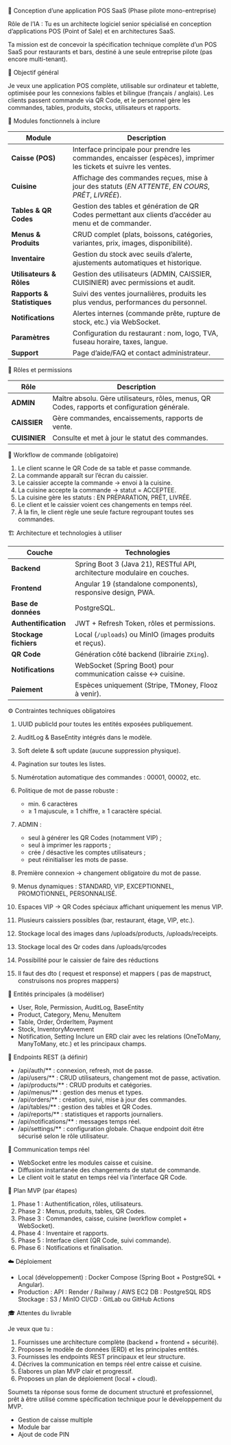 🚀 Conception d’une application POS SaaS (Phase pilote mono-entreprise)

Rôle de l’IA :
Tu es un architecte logiciel senior spécialisé en conception d’applications POS (Point of Sale) et en architectures SaaS.

Ta mission est de concevoir la spécification technique complète d’un POS SaaS pour restaurants et bars, destiné à une seule entreprise pilote (pas encore multi-tenant).

🎯 Objectif général

Je veux une application POS complète, utilisable sur ordinateur et tablette, optimisée pour les connexions faibles et bilingue (français / anglais).
Les clients passent commande via QR Code, et le personnel gère les commandes, tables, produits, stocks, utilisateurs et rapports.

🧩 Modules fonctionnels à inclure

| Module                      | Description                                                                                                      |
| --------------------------- | ---------------------------------------------------------------------------------------------------------------- |
| **Caisse (POS)**            | Interface principale pour prendre les commandes, encaisser (espèces), imprimer les tickets et suivre les ventes. |
| **Cuisine**                 | Affichage des commandes reçues, mise à jour des statuts (*EN ATTENTE*, *EN COURS*, *PRÊT*, *LIVRÉE*).            |
| **Tables & QR Codes**       | Gestion des tables et génération de QR Codes permettant aux clients d’accéder au menu et de commander.           |
| **Menus & Produits**        | CRUD complet (plats, boissons, catégories, variantes, prix, images, disponibilité).                              |
| **Inventaire**              | Gestion du stock avec seuils d’alerte, ajustements automatiques et historique.                                   |
| **Utilisateurs & Rôles**    | Gestion des utilisateurs (ADMIN, CAISSIER, CUISINIER) avec permissions et audit.                                 |
| **Rapports & Statistiques** | Suivi des ventes journalières, produits les plus vendus, performances du personnel.                              |
| **Notifications**           | Alertes internes (commande prête, rupture de stock, etc.) via WebSocket.                                         |
| **Paramètres**              | Configuration du restaurant : nom, logo, TVA, fuseau horaire, taxes, langue.                                     |
| **Support**                 | Page d’aide/FAQ et contact administrateur.                                                                       |

👥 Rôles et permissions

| Rôle          | Description                                                                                   |
| ------------- | --------------------------------------------------------------------------------------------- |
| **ADMIN**     | Maître absolu. Gère utilisateurs, rôles, menus, QR Codes, rapports et configuration générale. |
| **CAISSIER**  | Gère commandes, encaissements, rapports de vente.                                             |
| **CUISINIER** | Consulte et met à jour le statut des commandes.                                               |

🔄 Workflow de commande (obligatoire)

1. Le client scanne le QR Code de sa table et passe commande.
2. La commande apparaît sur l’écran du caissier.
3. Le caissier accepte la commande → envoi à la cuisine.
4. La cuisine accepte la commande → statut = ACCEPTEE.
5. La cuisine gère les statuts : EN PRÉPARATION, PRÊT, LIVRÉE.
6. Le client et le caissier voient ces changements en temps réel.
7. À la fin, le client règle une seule facture regroupant toutes ses commandes.

🏗️ Architecture et technologies à utiliser

| Couche                | Technologies                                                              |
| --------------------- | ------------------------------------------------------------------------- |
| **Backend**           | Spring Boot 3 (Java 21), RESTful API, architecture modulaire en couches.  |   
| **Frontend**          | Angular 19 (standalone components), responsive design, PWA.               |
| **Base de données**   | PostgreSQL.                                                               |
| **Authentification**  | JWT + Refresh Token, rôles et permissions.                                |
| **Stockage fichiers** | Local (`/uploads`) ou MinIO (images produits et reçus).                   |
| **QR Code**           | Génération côté backend (librairie `ZXing`).                              |
| **Notifications**     | WebSocket (Spring Boot) pour communication caisse ↔ cuisine.              |
| **Paiement**          | Espèces uniquement (Stripe, TMoney, Flooz à venir).                       |

⚙️ Contraintes techniques obligatoires

1. UUID publicId pour toutes les entités exposées publiquement.
2. AuditLog & BaseEntity intégrés dans le modèle.
3. Soft delete & soft update (aucune suppression physique).
4. Pagination sur toutes les listes.
5. Numérotation automatique des commandes : 00001, 00002, etc.
6. Politique de mot de passe robuste :

      - min. 6 caractères
      - ≥ 1 majuscule, ≥ 1 chiffre, ≥ 1 caractère spécial.

7. ADMIN :

      - seul à générer les QR Codes (notamment VIP) ;
      - seul à imprimer les rapports ;
      - crée / désactive les comptes utilisateurs ;
      - peut réinitialiser les mots de passe.

8. Première connexion → changement obligatoire du mot de passe.
9. Menus dynamiques : STANDARD, VIP, EXCEPTIONNEL, PROMOTIONNEL, PERSONNALISÉ.
10. Espaces VIP → QR Codes spéciaux affichant uniquement les menus VIP.
11. Plusieurs caissiers possibles (bar, restaurant, étage, VIP, etc.).
12. Stockage local des images dans /uploads/products, /uploads/receipts.
13. Stockage local des Qr codes dans /uploads/qrcodes
14. Possibilité pour le caissier de faire des réductions
15. Il faut des dto ( request et response) et mappers ( pas de mapstruct, construisons nos propres mappers)

🧩 Entités principales (à modéliser)

- User, Role, Permission, AuditLog, BaseEntity
- Product, Category, Menu, MenuItem
- Table, Order, OrderItem, Payment
- Stock, InventoryMovement
- Notification, Setting
Inclure un ERD clair avec les relations (OneToMany, ManyToMany, etc.) et les principaux champs.

🔗 Endpoints REST (à définir)

- /api/auth/** : connexion, refresh, mot de passe.
- /api/users/** : CRUD utilisateurs, changement mot de passe, activation.
- /api/products/** : CRUD produits et catégories.
- /api/menus/** : gestion des menus et types.
- /api/orders/** : création, suivi, mise à jour des commandes.
- /api/tables/** : gestion des tables et QR Codes.
- /api/reports/** : statistiques et rapports journaliers.
- /api/notifications/** : messages temps réel.
- /api/settings/** : configuration globale.
Chaque endpoint doit être sécurisé selon le rôle utilisateur.

🔄 Communication temps réel

- WebSocket entre les modules caisse et cuisine.
- Diffusion instantanée des changements de statut de commande.
- Le client voit le statut en temps réel via l’interface QR Code.

🚀 Plan MVP (par étapes)

1. Phase 1 : Authentification, rôles, utilisateurs.
2. Phase 2 : Menus, produits, tables, QR Codes.
3. Phase 3 : Commandes, caisse, cuisine (workflow complet + WebSocket).
4. Phase 4 : Inventaire et rapports.
5. Phase 5 : Interface client (QR Code, suivi commande).
6. Phase 6 : Notifications et finalisation.

☁️ Déploiement

- Local (développement) : Docker Compose (Spring Boot + PostgreSQL + Angular).
- Production :
 API : Render / Railway / AWS EC2
DB : PostgreSQL RDS
Stockage : S3 / MinIO
CI/CD : GitLab ou GitHub Actions

🎓 Attentes du livrable

Je veux que tu :

1. Fournisses une architecture complète (backend + frontend + sécurité).
2. Proposes le modèle de données (ERD) et les principales entités.
3. Fournisses les endpoints REST principaux et leur structure.
4. Décrives la communication en temps réel entre caisse et cuisine.
5. Élabores un plan MVP clair et progressif.
6. Proposes un plan de déploiement (local + cloud).


Soumets ta réponse sous forme de document structuré et professionnel, prêt à être utilisé comme spécification technique pour le développement du MVP.



- Gestion de caisse multiple
- Module bar
- Ajout de code PIN